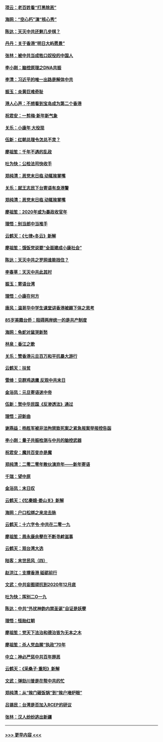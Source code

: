 #### [项云：老百姓看“打黑除恶”](../pages/nsc993/n11785398.md?t=01120402) 
#### [海网：“空心朽”演“核心秀”](../pages/nsc993/n11783874.md?t=01120402) 
#### [陈达：天灭中共还剩几步棋？](../pages/nsc993/n11783719.md?t=01120402) 
#### [丹丹：关于香港“明日大屿愿景”](../pages/nsc993/n11783273.md?t=01120402) 
#### [张林：被中共当成牲口奴役的中国人](../pages/nsc993/n11782397.md?t=01120402) 
#### [李小刚：脑控原理之DNA共振](../pages/nsc993/n11780962.md?t=01120402) 
#### [李清：习近平的唯一出路是解体中共](../pages/nsc993/n11780866.md?t=01120402) 
#### [振玉：炎黄巨难奇耻](../pages/nsc993/n11779632.md?t=01120402) 
#### [港人心声：不想看到宝岛成为第二个香港](../pages/nsc993/n11778817.md?t=01120402) 
#### [祝君安：一剪梅‧新年新气象](../pages/nsc993/n11776340.md?t=01120402) 
#### [关乐：小康年 大役现](../pages/nsc993/n11774213.md?t=01120402) 
#### [伍新：红朝总理令怎总不灵？](../pages/nsc993/n11770813.md?t=01120402) 
#### [廖祖笙：千年不遇的乱政](../pages/nsc993/n11770373.md?t=01120402) 
#### [吐为快：公检法司快收手](../pages/nsc993/n11770359.md?t=01120402) 
#### [郑纯清：恶党末日临 动辄挨掌嘴](../pages/nsc993/n11769912.md?t=01120402) 
#### [关乐：就王志民下台寄语有良港警](../pages/nsc993/n11769903.md?t=01120402) 
#### [郑纯清：恶党末日临 动辄挨掌嘴](../pages/nsc993/n11769356.md?t=01120402) 
#### [廖祖笙：2020年或为暴政收官年](../pages/nsc993/n11768216.md?t=01120402) 
#### [理悟：别当郎中当推手](../pages/nsc993/n11768243.md?t=01120402) 
#### [云鹤天：《七律▪冬云》新解](../pages/nsc993/n11768204.md?t=01120402) 
#### [廖祖笙：饿饭党说要“全面建成小康社会”](../pages/nsc993/n11767482.md?t=01120402) 
#### [陈达：天灭中共之罗网谁能挡住？](../pages/nsc993/n11767465.md?t=01120402) 
#### [李春草：天灭中共此其时](../pages/nsc993/n11767452.md?t=01120402) 
#### [振玉：寄语台湾](../pages/nsc993/n11767432.md?t=01120402) 
#### [理悟：小康在何方](../pages/nsc993/n11767394.md?t=01120402) 
#### [唐风：温哥华中学生课堂讲香港被踢下体之思考](../pages/nsc993/n11766848.md?t=01120402) 
#### [85岁美籍台侨：阻碍两岸统一的是共产制度](../pages/nsc993/n11765043.md?t=01120402) 
#### [海网：龟蛇对鼠哭新愁](../pages/nsc993/n11764895.md?t=01120402) 
#### [林泉：香江之歌](../pages/nsc993/n11764415.md?t=01120402) 
#### [关乐：赞香港元旦百万和平抗暴大游行](../pages/nsc993/n11764382.md?t=01120402) 
#### [云鹤天：扶贫](../pages/nsc993/n11764245.md?t=01120402) 
#### [雪绮：见群鸡退鹰  反观中共末日](../pages/nsc993/n11762112.md?t=01120402) 
#### [金浴凤：元旦寄语迷中帝](../pages/nsc993/n11761788.md?t=01120402) 
#### [伍新：贺中华民国《反渗透法》通过](../pages/nsc993/n11761994.md?t=01120402) 
#### [理悟：迎新曲](../pages/nsc993/n11761152.md?t=01120402) 
#### [谢燕益：杨胜军被非法拘禁致死案之紧急报案举报控告函](../pages/nsc993/n11756134.md?t=01120402) 
#### [李小刚：量子共振检测与中共的脑控武器](../pages/nsc993/n11754518.md?t=01120402) 
#### [祝君安：魔共百变亦是魔](../pages/nsc993/n11754469.md?t=01120402) 
#### [郑纯清：二零二零年散伙演弃年——新年寄语](../pages/nsc993/n11754195.md?t=01120402) 
#### [千瑞：望中原](../pages/nsc993/n11754159.md?t=01120402) 
#### [金浴凤：末日叹](../pages/nsc993/n11752359.md?t=01120402) 
#### [云鹤天：《忆秦娥‧娄山关》新解](../pages/nsc993/n11752348.md?t=01120402) 
#### [海网：户口松绑之来龙去脉](../pages/nsc993/n11752328.md?t=01120402) 
#### [云鹤天：十六字令‧中共在二零一九](../pages/nsc993/n11752305.md?t=01120402) 
#### [廖祖笙：周永康余孽在不断寻衅滋事](../pages/nsc993/n11751013.md?t=01120402) 
#### [云鹤天：观台湾大选](../pages/nsc993/n11751007.md?t=01120402) 
#### [陆客：末世民风（四）](../pages/nsc993/n11749203.md?t=01120402) 
#### [赵洪江：支撑香港 砥砺前行](../pages/nsc993/n11748482.md?t=01120402) 
#### [文武：中共妄图顽抗到2020年12月底](../pages/nsc993/n11748446.md?t=01120402) 
#### [吐为快：挥别二O一九](../pages/nsc993/n11748411.md?t=01120402) 
#### [陈达：中共“外扰神韵内禁圣诞”自证是妖孽](../pages/nsc993/n11748226.md?t=01120402) 
#### [理悟：怪胎红朝](../pages/nsc993/n11748206.md?t=01120402) 
#### [廖祖笙：党天下法治和德治皆为无本之木](../pages/nsc993/n11748135.md?t=01120402) 
#### [廖祖笙：杀人党血腥“执政”70年](../pages/nsc993/n11745144.md?t=01120402) 
#### [中立：神必严惩中共百年罪恶](../pages/nsc993/n11744970.md?t=01120402) 
#### [云鹤天：《采桑子‧重阳》新解](../pages/nsc993/n11744948.md?t=01120402) 
#### [文武：弹劾川普是在帮中共的忙](../pages/nsc993/n11744758.md?t=01120402) 
#### [郑纯清：从“挨门砸饭锅”到“挨户堵炉眼”](../pages/nsc993/n11744745.md?t=01120402) 
#### [吕锡民：台湾是否加入RCEP的研议](../pages/nsc993/n11744701.md?t=01120402) 
#### [张林：汉人纷纷逃出新疆](../pages/nsc993/n11743530.md?t=01120402) 

----
#### [ >>> 更早内容 <<< ](../indexes/nsc993-earlier.md)
